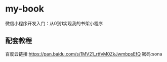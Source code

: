 # my-book
微信小程序开发入门：从0到1实现我的书架小程序

## 配套教程

百度云链接:https://pan.baidu.com/s/1MV21_rtfvM0ZkJwmbpsEfQ  密码:sona
